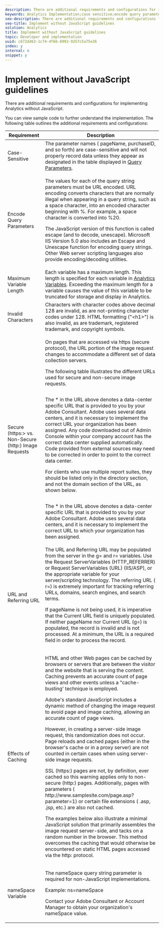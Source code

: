 ```yaml
---
description: There are additional requirements and configurations for implementing Analytics without JavaScript.
keywords: Analytics Implementation;case sensitive;encode query parameters;invalid characters;secure image requests;maximum variable length;referring;url;caching;namespace
seo-description: There are additional requirements and configurations for implementing Analytics without JavaScript.
seo-title: Implement without JavaScript guidelines
solution: Analytics
title: Implement without JavaScript guidelines
topic: Developer and implementation
uuid: c672dd63-1c74-4f66-8992-9257c5a75e36
index: y
internal: n
snippet: y
---
```


# Implement without JavaScript guidelines

There are additional requirements and configurations for implementing Analytics without JavaScript.

You can view sample code to further understand the implementation. The following table outlines the additional requirements and configurations: 

<table id="table_18913E19D61143A28AB170D1492B8A0C"> 
 <thead> 
  <tr> 
   <th class="entry"> Requirement </th> 
   <th class="entry"> Description </th> 
  </tr> 
 </thead>
 <tbody> 
  <tr> 
   <td> Case-Sensitive </td> 
   <td> The parameter names (<span class="varname"> pageName</span>, <span class="varname"> purchaseID</span>, and so forth) are case-sensitive and will not properly record data unless they appear as designated in the table displayed in <a href="../../../implement/js-implementation/data-collection/query-parameters.md#concept_2F280ECF4205465FA9B5D773046C1A15" format="dita" scope="local"> Query Parameters</a>. </td> 
  </tr> 
  <tr> 
   <td> Encode Query Parameters </td> 
   <td> <p> The values for each of the query string parameters must be URL encoded. URL encoding converts characters that are normally illegal when appearing in a query string, such as a space character, into an encoded character beginning with %. For example, a space character is converted into %20. </p> <p>The JavaScript version of this function is called escape (and to decode, unescape). Microsoft IIS Version 5.0 also includes an Escape and Unescape function for encoding query strings. Other Web server scripting languages also provide encoding/decoding utilities. </p> </td> 
  </tr> 
  <tr> 
   <td> Maximum Variable Length </td> 
   <td> Each variable has a maximum length. This length is specified for each variable in <a href="../../../implement/js-implementation/c-variables/sc-variables.md#concept_E10E43221A2740FAAF900B79CE1EC5FB" format="dita" scope="local"> Analytics Variables</a>. Exceeding the maximum length for a variable causes the value of this variable to be truncated for storage and display in <span class="keyword"> Analytics</span>. </td> 
  </tr> 
  <tr> 
   <td> Invalid Characters </td> 
   <td> Characters with character codes above decimal 128 are invalid, as are not-printing character codes under 128. HTML formatting ("&lt;h1&gt;") is also invalid, as are trademark, registered trademark, and copyright symbols. </td> 
  </tr> 
  <tr> 
   <td> Secure (https:&gt; vs. Non-Secure (http:) Image Requests </td> 
   <td> <p>On pages that are accessed via https (secure protocol), the URL portion of the image request changes to accommodate a different set of data collection servers. </p> <p>The following table illustrates the different URLs used for secure and non-secure image requests. </p> <p>  </p>
    <table id="table_4DD27C32DFCD42A392D1A2577CB34ED7">  
    </table> <p> The * in the URL above denotes a data-center specific URL that is provided to you by your Adobe Consultant. Adobe uses several data centers, and it is necessary to implement the correct URL your organization has been assigned. Any code downloaded out of Admin Console within your company account has the correct data center supplied automatically. Code provided from external sources may need to be corrected in order to point to the correct data center. </p> <p> For clients who use multiple report suites, they should be listed only in the directory section, and not the domain section of the URL, as shown below. </p> <p>  </p>
    <table id="table_8B770D26088F4D83BDDBF19C03BB13F9">  
    </table> <p> The * in the URL above denotes a data-center specific URL that is provided to you by your Adobe Consultant. Adobe uses several data centers, and it is necessary to implement the correct URL to which your organization has been assigned. </p> </td> 
  </tr> 
  <tr> 
   <td> URL and Referring URL </td> 
   <td> The URL and Referring URL may be populated from the server in the <span class="wintitle"> g=</span> and <span class="wintitle"> r=</span> variables. Use the <span class="wintitle"> Request ServerVariables</span> (HTTP_REFERRER) or <span class="wintitle"> Request ServerVariables</span> (URL) (IIS/ASP), or the appropriate variable for your server/scripting technology. The referring URL (<span class="wintitle"> r=</span>) is extremely important for tracking referring URLs, domains, search engines, and search terms. <p> If <span class="varname"> pageName</span> is not being used, it is imperative that the <span class="wintitle"> Current URL</span> field is uniquely populated. If neither <span class="varname"> pageName</span> nor <span class="wintitle"> Current URL (g=)</span> is populated, the record is invalid and is not processed. At a minimum, the URL is a required field in order to process the record. </p> </td> 
  </tr> 
  <tr> 
   <td> Effects of Caching </td> 
   <td> <p>HTML and other Web pages can be cached by browsers or servers that are between the visitor and the website that is serving the content. Caching prevents an accurate count of page views and other events unless a "cache-busting' technique is employed. </p> <p> Adobe's standard JavaScript includes a dynamic method of changing the image request to avoid page and image caching, allowing an accurate count of page views. </p> <p>However, in creating a server-side image request, this randomization does not occur. Page reloads and cached pages (either in the browser's cache or in a proxy server) are not counted in certain cases when using server-side image requests. </p> <p>SSL (https:) pages are not, by definition, ever cached so this warning applies only to non-secure (http:) pages. Additionally, pages with parameters (<span class="filepath"> http://www.samplesite.com/page.asp?parameter=1</span>) or certain file extensions (<span class="filepath"> .asp</span>, <span class="filepath"> .jsp</span>, etc.) are also not cached. </p> <p> The examples below also illustrate a minimal JavaScript solution that primarily assembles the image request server-side, and tacks on a random number in the browser. This method overcomes the caching that would otherwise be encountered on static HTML pages accessed via the http: protocol. </p> </td> 
  </tr> 
  <tr> 
   <td> nameSpace Variable </td> 
   <td> <p>The <span class="wintitle"> nameSpace</span> query string parameter is required for non-JavaScript implementations. </p> <p>Example: ns=nameSpace </p> <p> Contact your Adobe Consultant or Account Manager to obtain your organization's <span class="wintitle"> nameSpace</span> value. </p> </td> 
  </tr> 
 </tbody> 
</table>

